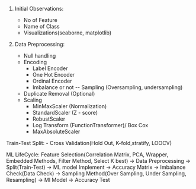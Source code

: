 1. Initial Observations:
    - No of Feature 
    - Name of Class
    - Visualizations(seaborne, matplotlib)

 
2. Data Preprocessing:
    - Null handling
    - Encoding
         - Label Encoder
         - One Hot Encoder
         - Ordinal Encoder
         - Imbalance or not -- Sampling (Oversampling, undersampling)
    - Duplicate Removal (Optional)
    - Scaling
        - MinMaxScaler (Normalization)
        - StandardScaler (Z - score)
        - RobustScaler
        - Log Transform (FunctionTransformer)/ Box Cox
        - MaxAbsoluteScaler

Train-Test Split:
    - Cross Validation(Hold Out, K-fold,stratify, LOOCV)





ML LifeCycle:
Feature Selection(Correlation Matrix, PCA, Wrapper, Embedded Methods, Filter Method, Select K best) -> Data Preprocessing -> Split(Train-Test) -> ML model Implement -> Accuracy Matrix -> Imbalance Check(Data Check) -> Sampling Method(Over Sampling, Under Sampling, Resampling) -> Ml Model -> Accuracy Test
